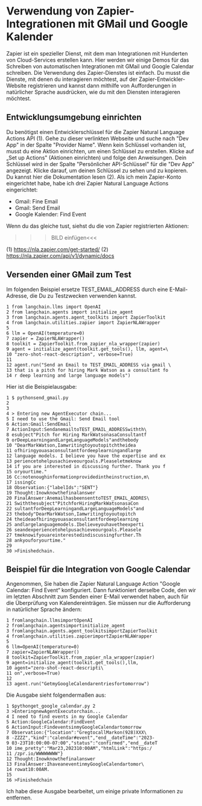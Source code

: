 # Verwendung von Zapier-Integrationen mit GMail und Google Kalender

Zapier ist ein spezieller Dienst, mit dem man Integrationen mit Hunderten von Cloud-Services erstellen kann. Hier werden wir einige Demos für das Schreiben von automatischen Integrationen mit GMail und Google Calendar schreiben.
Die Verwendung des Zapier-Dienstes ist einfach. Du musst die Dienste, mit denen du interagieren möchtest, auf der Zapier-Entwickler-Website registrieren und kannst dann mithilfe von Aufforderungen in natürlicher Sprache ausdrücken, wie du mit den Diensten interagieren möchtest.

## Entwicklungsumgebung einrichten

Du benötigst einen Entwicklerschlüssel für die Zapier Natural Language Actions API (1). Gehe zu dieser verlinkten Webseite und suche nach "Dev App" in der Spalte "Provider Name". Wenn kein Schlüssel vorhanden ist, musst du eine Aktion einrichten, um einen Schlüssel zu erstellen. Klicke auf „Set up Actions" (Aktionen einrichten) und folge den Anweisungen. Dein Schlüssel wird in der Spalte "Persönlicher API-Schlüssel" für die "Dev App" angezeigt. Klicke darauf, um deinen Schlüssel zu sehen und zu kopieren. Du kannst hier die Dokumentation lesen (2).
Als ich mein Zapier-Konto eingerichtet habe, habe ich drei Zapier Natural Language Actions eingerichtet:
- Gmail: Fine Email
- Gmail: Send Email
- Google Kalender: Find Event

Wenn du das gleiche tust, siehst du die von Zapier registrierten Aktionen:

>>>BILD einfügen<<<

(1) https://nla.zapier.com/get-started/
(2) https://nla.zapier.com/api/v1/dynamic/docs

## Versenden einer GMail zum Test

Im folgenden Beispiel ersetze TEST_EMAIL_ADDRESS durch eine E-Mail-Adresse, die Du zu Testzwecken verwenden kannst.

```
1 from langchain.llms import OpenAI
2 from langchain.agents import initialize_agent
3 from langchain.agents.agent_toolkits import ZapierToolkit
4 from langchain.utilities.zapier import ZapierNLAWrapper
5
6 llm = OpenAI(temperature=0)
7 zapier = ZapierNLAWrapper()
8 toolkit = ZapierToolkit.from_zapier_nla_wrapper(zapier)
9 agent = initialize_agent(toolkit.get_tools(), llm, agent=\
10 "zero-shot-react-description", verbose=True)
11
12 agent.run("Send an Email to TEST_EMAIL_ADDRESS via gmail \
13 that is a pitch for hiring Mark Watson as a consultant fo
14 r deep learning and large language models")
```
Hier ist die Beispielausgabe:

```
1 $ pythonsend_gmail.py
2
3
4 > Entering new AgentExecutor chain...
5 I need to use the Gmail: Send Email tool
6 Action:Gmail:SendEmail
7 ActionInput:SendanemailtoTEST_EMAIL_ADDRESSwithth\
8 esubject"Pitch for Hiring MarkWatsonasaConsultantf
9 orDeepLearningandLargeLanguageModels"andthebody
10 "DearMarkWatson,Iamwritingtoyoutopitchtheidea
11 ofhiringyouasaconsultantfordeeplearningandlarge
12 language models. I believe you have the expertise and ex
13 periencetohelpusachieveourgoals.Pleaseletmeknow
14 if you are interested in discussing further. Thank you f
15 oryourtime."
16 Cc:notenoughinformationprovidedintheinstruction,m\
17 issingCc
18 Observation:{"labelIds":"SENT"}
19 Thought:Inowknowthefinalanswer
20 FinalAnswer:AnemailhasbeensenttoTEST_EMAIL_ADDRES\
21 Swiththesubject"PitchforHiringMarkWatsonasaCon
22 sultantforDeepLearningandLargeLanguageModels"and
23 thebody"DearMarkWatson,Iamwritingtoyoutopitch
24 theideaofhiringyouasaconsultantfordeeplearning
25 andlargelanguagemodels.Ibelieveyouhavetheexperti
26 seandexperiencetohelpusachieveourgoals.Pleasele
27 tmeknowifyouareinterestedindiscussingfurther.Th
28 ankyouforyourtime."
29
30 >Finishedchain.
```

## Beispiel für die Integration von Google Calendar

Angenommen, Sie haben die Zapier Natural Language Action "Google Calendar: Find Event“ konfiguriert. Dann funktioniert derselbe Code, den wir im letzten Abschnitt zum Senden einer E-Mail verwendet haben, auch für die Überprüfung von Kalendereinträgen. Sie müssen nur die Aufforderung in natürlicher Sprache ändern:

```
1 fromlangchain.llmsimportOpenAI
2 fromlangchain.agentsimportinitialize_agent
3 fromlangchain.agents.agent_toolkitsimportZapierToolkit
4 fromlangchain.utilities.zapierimportZapierNLAWrapper
5
6 llm=OpenAI(temperature=0)
7 zapier=ZapierNLAWrapper()
8 toolkit=ZapierToolkit.from_zapier_nla_wrapper(zapier)
9 agent=initialize_agent(toolkit.get_tools(),llm,
10 agent="zero-shot-react-descripti\
11 on",verbose=True)
12
13 agent.run("GetmyGoogleCalendarentriesfortomorrow")
```

Die Ausgabe sieht folgendermaßen aus:

```
1 $pythonget_google_calendar.py 2
3 >EnteringnewAgentExecutorchain...
4 I need to find events in my Google Calendar
5 Action:GoogleCalendar:FindEvent
6 ActionInput:FindeventsinmyGoogleCalendartomorrow
7 Observation:{"location":"GregtocallMarkon(928)XXX\
8 -ZZZZ","kind":"calendar#event","end__dateTime":"2023-
9 03-23T10:00:00-07:00","status":"confirmed","end__dateT
10 ime_pretty":"Mar23,202310:00AM","htmlLink":"https:/
11 /zpr.io/WWWWWWWW"}
12 Thought:Inowknowthefinalanswer
13 FinalAnswer:IhaveaneventinmyGoogleCalendartomor\
14 rowat10:00AM.
15
16 >Finishedchain
```

Ich habe diese Ausgabe bearbeitet, um einige private Informationen zu entfernen.
